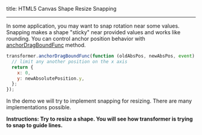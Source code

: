 title: HTML5 Canvas Shape Resize Snapping

---

In some application, you may want to snap rotation near some values. Snapping makes a shape "sticky" near provided values and works like rounding.
You can control anchor position behavior with [anchorDragBoundFunc](https://konvajs.org/api/Konva.Transformer.html#anchorDragBoundFunc__anchor) method.

```js
transformer.anchorDragBoundFunc(function (oldAbsPos, newAbsPos, event) {
  // limit any another position on the x axis
  return {
    x: 0,
    y: newAbsolutePosition.y,
  };
});
```

In the demo we will try to implement snapping for resizing. There are many implementations possible.

**Instructions: Try to resize a shape. You will see how transformer is trying to snap to guide lines.**

<!-- {% iframe /downloads/code/select_and_transform/Resize_Snaps.html %} -->

<!-- {% include_code Konva Shape transform and selection Demo select_and_transform/Resize_Snaps.html %} -->
